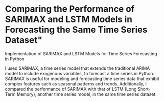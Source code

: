 # Comparing the Performance of SARIMAX and LSTM Models in Forecasting the Same Time Series Dataset"
Implementation of SARIMAX and LSTM Models for Time Series Forecasting in Python


I used SARIMAX, a time series model that extends the traditional ARIMA model to include exogenous variables, to forecast a time series in Python. SARIMAX is useful for modeling and forecasting time series data that exhibit complex features such as seasonal patterns and trends. Additionally, I compared the performance of SARIMAX with that of LSTM (Long Short-Term Memory), another time series model, in the same time series dataset.
